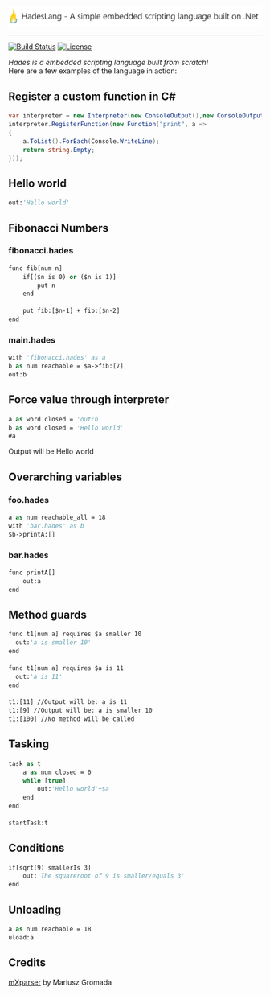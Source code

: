 <img src="https://raw.githubusercontent.com/Azer0s/HadesLang/master/HadesLang/IconLong.png" /> 

***

[![Build Status](https://travis-ci.org/Azer0s/HadesLang.svg?branch=master)](https://travis-ci.org/Azer0s/HadesLang)
[![License](https://img.shields.io/badge/license-MIT-brightgreen.svg)](https://github.com/Azer0s/HadesLang/blob/master/LICENSE)


*Hades is a embedded scripting language built from scratch!*
<br>
Here are a few examples of the language in action:

## Register a custom function in C#
```csharp
var interpreter = new Interpreter(new ConsoleOutput(),new ConsoleOutput());
interpreter.RegisterFunction(new Function("print", a =>
{
    a.ToList().ForEach(Console.WriteLine);
    return string.Empty;
}));
```

## Hello world
```vb
out:'Hello world'
```

## Fibonacci Numbers
### fibonacci.hades
```vb
func fib[num n]
    if[($n is 0) or ($n is 1)]
        put n
    end

    put fib:[$n-1] + fib:[$n-2]
end
```
### main.hades
```vb
with 'fibonacci.hades' as a
b as num reachable = $a->fib:[7]
out:b
```
## Force value through interpreter 

```vb
a as word closed = 'out:b'
b as word closed = 'Hello world'
#a
```
Output will be Hello world

## Overarching variables
### foo.hades
```vb
a as num reachable_all = 18
with 'bar.hades' as b
$b->printA:[]
```
### bar.hades
```vb
func printA[]
    out:a
end
```

## Method guards
```vb
func t1[num a] requires $a smaller 10
  out:'a is smaller 10'
end

func t1[num a] requires $a is 11
  out:'a is 11'
end

t1:[11] //Output will be: a is 11
t1:[9] //Output will be: a is smaller 10
t1:[100] //No method will be called
```


## Tasking
```vb
task as t
    a as num closed = 0
    while [true]
        out:'Hello world'+$a
    end
end

startTask:t
```

## Conditions
```vb
if[sqrt(9) smallerIs 3]
    out:'The squareroot of 9 is smaller/equals 3'
end
```

## Unloading
```vb
a as num reachable = 18
uload:a
```

## Credits
[mXparser](https://github.com/mariuszgromada/MathParser.org-mXparser) by Mariusz Gromada
